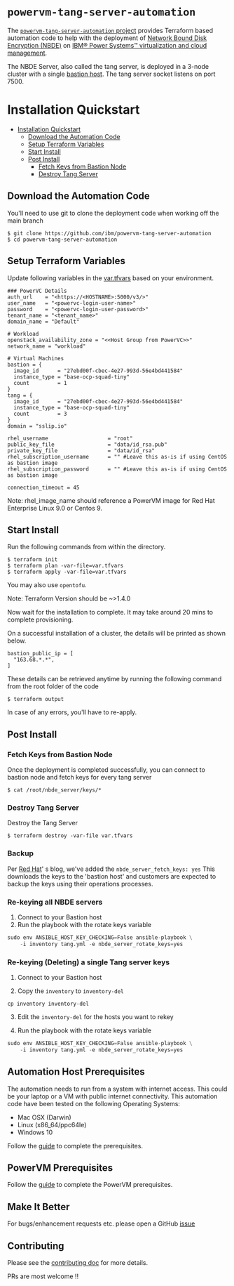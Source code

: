 # `powervm-tang-server-automation`

The [`powervm-tang-server-automation` project](https://github.com/IBM/powervm-tang-server-automation) provides Terraform based automation code to help with the deployment of [Network Bound Disk Encryption (NBDE)](https://github.com/linux-system-roles/nbde_server) on [IBM® Power Systems™ virtualization and cloud management](https://www.ibm.com/products/powervc).

The NBDE Server, also called the tang server, is deployed in a 3-node cluster with a single [bastion host](https://en.wikipedia.org/wiki/Bastion_host). The tang server socket listens on port 7500.

# Installation Quickstart

- [Installation Quickstart](#installation-quickstart)
    - [Download the Automation Code](#download-the-automation-code)
    - [Setup Terraform Variables](#setup-terraform-variables)
    - [Start Install](#start-install)
    - [Post Install](#post-install)
        - [Fetch Keys from Bastion Node](#fetch-keys-from-bastion-node)
        - [Destroy Tang Server](#destroy-tang-server)

## Download the Automation Code

You'll need to use git to clone the deployment code when working off the main branch

```
$ git clone https://github.com/ibm/powervm-tang-server-automation
$ cd powervm-tang-server-automation
```

## Setup Terraform Variables

Update following variables in the [var.tfvars](../var.tfvars) based on your environment.

```
### PowerVC Details
auth_url    = "<https://<HOSTNAME>:5000/v3/>"
user_name   = "<powervc-login-user-name>"
password    = "<powervc-login-user-password>"
tenant_name = "<tenant_name>"
domain_name = "Default"

# Workload
openstack_availability_zone = "<<Host Group from PowerVC>>"
network_name = "workload"

# Virtual Machines
bastion = {
  image_id      = "27ebd00f-cbec-4e27-993d-56e4bd441584"
  instance_type = "base-ocp-squad-tiny"
  count         = 1
}
tang = {
  image_id      = "27ebd00f-cbec-4e27-993d-56e4bd441584"
  instance_type = "base-ocp-squad-tiny"
  count         = 3
}
domain = "sslip.io"

rhel_username                   = "root"
public_key_file                 = "data/id_rsa.pub"
private_key_file                = "data/id_rsa"
rhel_subscription_username      = "" #Leave this as-is if using CentOS as bastion image
rhel_subscription_password      = "" #Leave this as-is if using CentOS as bastion image

connection_timeout = 45
```

Note: rhel_image_name should reference a PowerVM image for Red Hat Enterprise Linux 9.0 or Centos 9. 

## Start Install

Run the following commands from within the directory.

```
$ terraform init
$ terraform plan -var-file=var.tfvars
$ terraform apply -var-file=var.tfvars
```

You may also use `opentofu`.

Note: Terraform Version should be ~>1.4.0

Now wait for the installation to complete. It may take around 20 mins to complete provisioning.

On a successful installation of a cluster, the details will be printed as shown below.

```
bastion_public_ip = [
  "163.68.*.*",
]
```

These details can be retrieved anytime by running the following command from the root folder of the code

```
$ terraform output
```

In case of any errors, you'll have to re-apply.

## Post Install

### Fetch Keys from Bastion Node

Once the deployment is completed successfully, you can connect to bastion node and fetch keys for every tang server

```
$ cat /root/nbde_server/keys/*
```

### Destroy Tang Server

Destroy the Tang Server

```
$ terraform destroy -var-file var.tfvars
```

### Backup

Per [Red Hat](https://www.redhat.com/en/blog/advanced-automation-and-management-network-bound-disk-encryption-rhel-system-roles)'
s blog, we've added the `nbde_server_fetch_keys: yes` This downloads the keys to the 'bastion host' and customers are
expected to backup the keys using their operations processes.

### Re-keying all NBDE servers

1. Connect to your Bastion host
2. Run the playbook with the rotate keys variable

```terraform
sudo env ANSIBLE_HOST_KEY_CHECKING=False ansible-playbook \
    -i inventory tang.yml -e nbde_server_rotate_keys=yes
```

### Re-keying (Deleting) a single Tang server keys

1. Connect to your Bastion host

2. Copy the `inventory` to `inventory-del`

```cp inventory inventory-del```

3. Edit the `inventory-del` for the hosts you want to rekey

4. Run the playbook with the rotate keys variable

```terraform
sudo env ANSIBLE_HOST_KEY_CHECKING=False ansible-playbook \
    -i inventory tang.yml -e nbde_server_rotate_keys=yes
```

## Automation Host Prerequisites

The automation needs to run from a system with internet access. This could be your laptop or a VM with public internet
connectivity. This automation code have been tested on the following Operating Systems:

- Mac OSX (Darwin)
- Linux (x86_64/ppc64le)
- Windows 10

Follow the [guide](docs/automation_host_prereqs.md) to complete the prerequisites.

## PowerVM Prerequisites

Follow the [guide](docs/prereqs_powervm.md) to complete the PowerVM prerequisites.

## Make It Better

For bugs/enhancement requests etc. please open a GitHub [issue](https://github.com/ibm/powervm-tang-server-automation/issues)

## Contributing

Please see the [contributing doc](CONTRIBUTING.md) for more details.

PRs are most welcome !!
